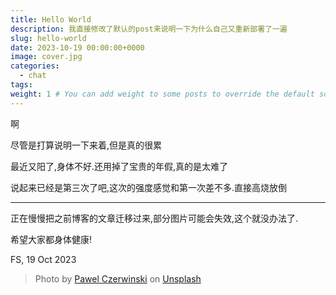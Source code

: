 ```yaml
---
title: Hello World
description: 我直接修改了默认的post来说明一下为什么自己又重新部署了一遍
slug: hello-world
date: 2023-10-19 00:00:00+0000
image: cover.jpg
categories:
  - chat
tags:
weight: 1 # You can add weight to some posts to override the default sorting (date descending)
---
```


啊

尽管是打算说明一下来着,但是真的很累

最近又阳了,身体不好.还用掉了宝贵的年假,真的是太难了

说起来已经是第三次了吧,这次的强度感觉和第一次差不多.直接高烧放倒

---

正在慢慢把之前博客的文章迁移过来,部分图片可能会失效,这个就没办法了.

希望大家都身体健康!

FS, 19 Oct 2023

> Photo by [Pawel Czerwinski](https://unsplash.com/@pawel_czerwinski) on [Unsplash](https://unsplash.com/)
